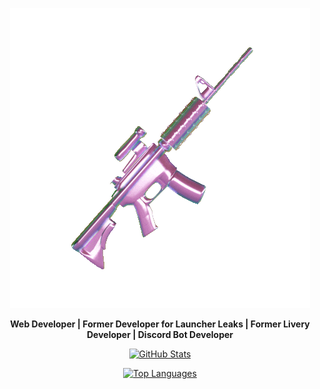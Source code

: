 <p align="center">
<img src="https://raw.githubusercontent.com/saintwtf/saintwtf/refs/heads/main/o.gif" alt="<3">
</p>
<p align="center"><b>Web Developer | Former Developer for Launcher Leaks | Former Livery Developer | Discord Bot Developer</b></p>

<p align="center">
  <a href="https://github.com/saintwtf">
    <img src="https://github-readme-stats.vercel.app/api?username=saintwtf&show_icons=true&theme=radical" alt="GitHub Stats">
  </a>
</p>

<p align="center">
  <a href="https://github.com/saintwtf">
    <img src="https://github-readme-stats.vercel.app/api/top-langs/?username=saintwtf&layout=compact&theme=radical" alt="Top Languages">
  </a>
</p>

